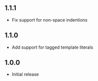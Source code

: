 ## 1.1.1

- Fix support for non-space indentions

## 1.1.0

- Add support for tagged template literals

## 1.0.0

- Initial release
